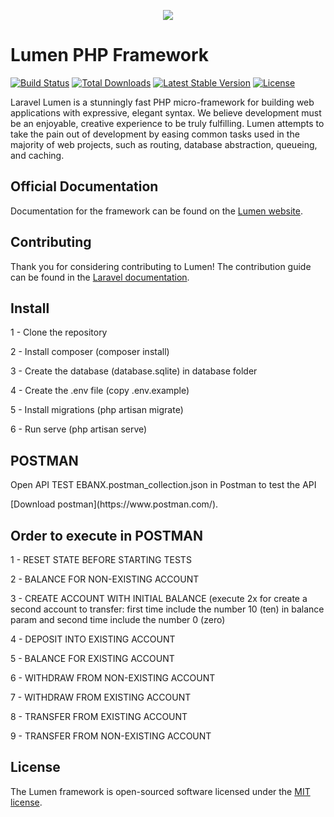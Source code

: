 <p align="center"><img src="https://laravel.com/assets/img/components/logo-laravel.svg"></p>

# Lumen PHP Framework

[![Build Status](https://travis-ci.org/laravel/lumen-framework.svg)](https://travis-ci.org/laravel/lumen-framework)
[![Total Downloads](https://img.shields.io/packagist/dt/laravel/framework)](https://packagist.org/packages/laravel/lumen-framework)
[![Latest Stable Version](https://img.shields.io/packagist/v/laravel/framework)](https://packagist.org/packages/laravel/lumen-framework)
[![License](https://img.shields.io/packagist/l/laravel/framework)](https://packagist.org/packages/laravel/lumen-framework)

Laravel Lumen is a stunningly fast PHP micro-framework for building web applications with expressive, elegant syntax. We believe development must be an enjoyable, creative experience to be truly fulfilling. Lumen attempts to take the pain out of development by easing common tasks used in the majority of web projects, such as routing, database abstraction, queueing, and caching.

## Official Documentation

Documentation for the framework can be found on the [Lumen website](https://lumen.laravel.com/docs).

## Contributing

Thank you for considering contributing to Lumen! The contribution guide can be found in the [Laravel documentation](https://laravel.com/docs/contributions).

## Install

<p>1 - Clone the repository</p>
<p>2 - Install composer (composer install)</p>
<p>3 - Create the database (database.sqlite) in database folder</p>
<p>4 - Create the .env file (copy .env.example)</p>
<p>5 - Install migrations (php artisan migrate)</p>
<p>6 - Run serve (php artisan serve)</p>

## POSTMAN
<p>Open API TEST EBANX.postman_collection.json in Postman to test the API</p>
<p>[Download postman](https://www.postman.com/).</p>
<p></p>

## Order to execute in POSTMAN
<p>1 - RESET STATE BEFORE STARTING TESTS</p>
<p>2 - BALANCE FOR NON-EXISTING ACCOUNT</p>
<p>3 - CREATE ACCOUNT WITH INITIAL BALANCE (execute 2x for create a second account to transfer: first time include the number 10 (ten) in balance param and second time include the number 0 (zero)</p>
<p>4 - DEPOSIT INTO EXISTING ACCOUNT</p>
<p>5 - BALANCE FOR EXISTING ACCOUNT</p>
<p>6 - WITHDRAW FROM NON-EXISTING ACCOUNT</p>
<p>7 - WITHDRAW FROM EXISTING ACCOUNT</p>
<p>8 - TRANSFER FROM EXISTING ACCOUNT</p>
<p>9 - TRANSFER FROM NON-EXISTING ACCOUNT</p>

## License

The Lumen framework is open-sourced software licensed under the [MIT license](https://opensource.org/licenses/MIT).
